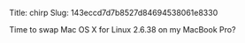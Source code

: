 Title: chirp
Slug: 143eccd7d7b8527d84694538061e8330

Time to swap Mac OS X for Linux 2.6.38 on my MacBook Pro?
